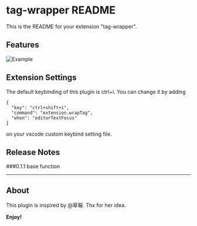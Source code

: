 # tag-wrapper README

This is the README for your extension "tag-wrapper". 

## Features

![Example](https://github.com/hwen/tag-wrapper/blob/master/preview.gif)

## Extension Settings

The default keybinding of this plugin is ctrl+i. You can change it by adding 

```
{ 
  "key": "ctrl+shift+i",                
  "command": "extension.wrapTag",
  "when": "editorTextFocus" 
}
```
on your vscode custom keybind setting file. 

## Release Notes

###0.1.1
base function 

-----------------------------------------------------------------------------------------------------------

## About

This plugin is inspired by @草莓. Thx for her idea.

**Enjoy!**
